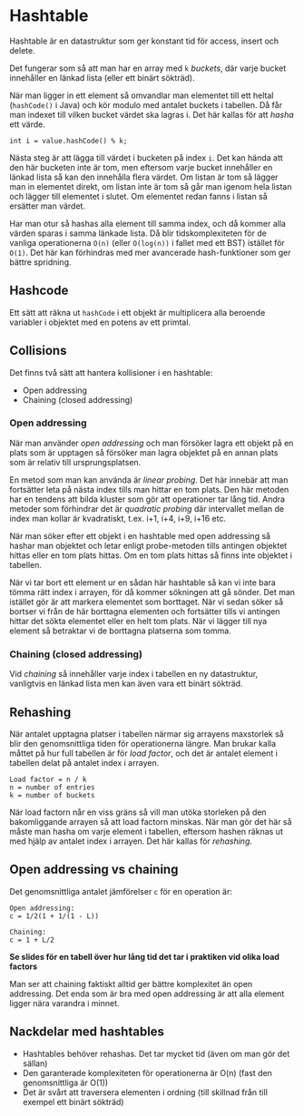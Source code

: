 # Hashtable

Hashtable är en datastruktur som ger konstant tid för access, insert och delete.

Det fungerar som så att man har en array med `k` *buckets*, där varje bucket innehåller en länkad lista (eller ett binärt sökträd).

När man ligger in ett element så omvandlar man elementet till ett heltal (`hashCode()` i Java) och kör modulo med antalet buckets i tabellen. Då får man indexet till vilken bucket värdet ska lagras i. Det här kallas för att *hasha* ett värde.

    int i = value.hashCode() % k;

Nästa steg är att lägga till värdet i bucketen på index `i`. Det kan hända att den här bucketen inte är tom, men eftersom varje bucket innehåller en länkad lista så kan den innehålla flera värdet. Om listan är tom så lägger man in elementet direkt, om listan inte är tom så går man igenom hela listan och lägger till elementet i slutet. Om elementet redan fanns i listan så ersätter man värdet.

Har man otur så hashas alla element till samma index, och då kommer alla värden sparas i samma länkade lista. Då blir tidskomplexiteten för de vanliga operationerna `O(n)` (eller `O(log(n))` i fallet med ett BST) istället för `O(1)`. Det här kan förhindras med mer avancerade hash-funktioner som ger bättre spridning.

## Hashcode

Ett sätt att räkna ut `hashCode` i ett objekt är multiplicera alla beroende variabler i objektet med en potens av ett primtal.

## Collisions

Det finns två sätt att hantera kollisioner i en hashtable:
* Open addressing
* Chaining (closed addressing)

### Open addressing

När man använder *open addressing* och man försöker lagra ett objekt på en plats som är upptagen så försöker man lagra objektet på en annan plats som är relativ till ursprungsplatsen.

En metod som man kan använda är *linear probing*. Det här innebär att man fortsätter leta på nästa index tills man hittar en tom plats. Den här metoden har en tendens att bilda kluster som gör att operationer tar lång tid. Andra metoder som förhindrar det är *quadratic probing* där intervallet mellan de index man kollar är kvadratiskt, t.ex. i+1, i+4, i+9, i+16 etc.

När man söker efter ett objekt i en hashtable med open addressing så hashar man objektet och letar enligt probe-metoden tills antingen objektet hittas eller en tom plats hittas. Om en tom plats hittas så finns inte objektet i tabellen.

När vi tar bort ett element ur en sådan här hashtable så kan vi inte bara tömma rätt index i arrayen, för då kommer sökningen att gå sönder. Det man istället gör är att markera elementet som borttaget. När vi sedan söker så bortser vi från de här borttagna elementen och fortsätter tills vi antingen hittar det sökta elementet eller en helt tom plats. När vi lägger till nya element så betraktar vi de borttagna platserna som tomma.

### Chaining (closed addressing)

Vid *chaining* så innehåller varje index i tabellen en ny datastruktur, vanligtvis en länkad lista men kan även vara ett binärt sökträd. 

## Rehashing

När antalet upptagna platser i tabellen närmar sig arrayens maxstorlek så blir den genomsnittliga tiden för operationerna längre. Man brukar kalla måttet på hur full tabellen är för *load factor*, och det är antalet element i tabellen delat på antalet index i arrayen.

    Load factor = n / k
    n = number of entries
    k = number of buckets

När load factorn når en viss gräns så vill man utöka storleken på den bakomliggande arrayen så att load factorn minskas. När man gör det här så måste man hasha om varje element i tabellen, eftersom hashen räknas ut med hjälp av antalet index i arrayen. Det här kallas för *rehashing*.

## Open addressing vs chaining

Det genomsnittliga antalet jämförelser `c` för en operation är:

    Open addressing:
    c = 1/2(1 + 1/(1 - L))
    
    Chaining:
    c = 1 + L/2

**Se slides för en tabell över hur lång tid det tar i praktiken vid olika load factors**

Man ser att chaining faktiskt alltid ger bättre komplexitet än open addressing. Det enda som är bra med open addressing är att alla element ligger nära varandra i minnet.

## Nackdelar med hashtables

* Hashtables behöver rehashas. Det tar mycket tid (även om man gör det sällan)
* Den garanterade komplexiteten för operationerna är O(n) (fast den genomsnittliga är O(1))
* Det är svårt att traversera elementen i ordning (till skillnad från till exempel ett binärt sökträd)

